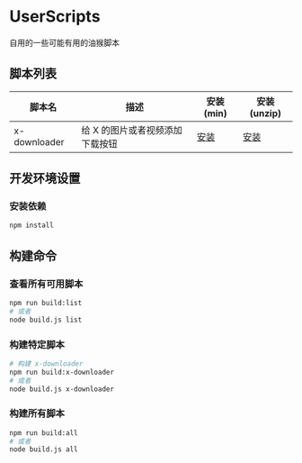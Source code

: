 # UserScripts

自用的一些可能有用的油猴脚本

## 脚本列表

| 脚本名       | 描述                            | 安装(min)     | 安装(unzip)                        |
| ------------ | ------------------------------- | -------------- | ---------------------------------- |
| x-downloader | 给 X 的图片或者视频添加下载按钮 | [安装](https://raw.githubusercontent.com/mengshouer/UserScripts/refs/heads/release/x-downloader.min.user.js) | [安装](https://raw.githubusercontent.com/mengshouer/UserScripts/refs/heads/release/x-downloader.user.js) |

## 开发环境设置

### 安装依赖

```bash
npm install
```

## 构建命令

### 查看所有可用脚本

```bash
npm run build:list
# 或者
node build.js list
```

### 构建特定脚本

```bash
# 构建 x-downloader
npm run build:x-downloader
# 或者
node build.js x-downloader
```

### 构建所有脚本

```bash
npm run build:all
# 或者
node build.js all
```
